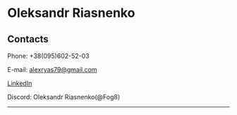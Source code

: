 # **Oleksandr Riasnenko**

## **Contacts**
Phone: +38(095)602-52-03

E-mail: alexryas79@gmail.com  

[LinkedIn](https://www.linkedin.com/in/alex-riasnenko-7b7a07169/)

Discord: Oleksandr Riasnenko(@Fog8)
***